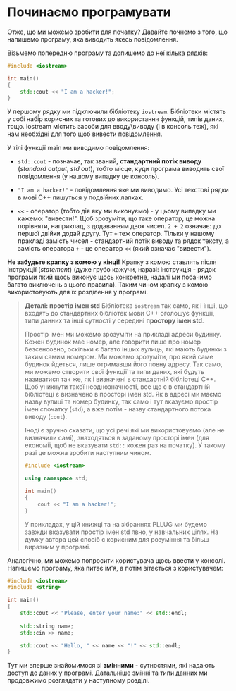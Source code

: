 # Починаємо програмувати

Отже, що ми можемо зробити для початку? Давайте почнемо з того, що напишемо програму, яка виводить якесь повідомлення.

Візьмемо попередню програму та допишемо до неї кілька рядків:

```cpp
#include <iostream>

int main()
{
    std::cout << "I am a hacker!";
}
```

У першому рядку ми підключили бібліотеку `iostream`. Бібліотеки містять у собі набір корисних та готових до використання функцій, типів даних, тощо. iostream містить засоби для вводу\виводу \(і в консоль теж\), які нам необхідні для того щоб вивести повідомлення.

У тілі функції main ми виводимо повідомлення:

* `std::cout` - позначає, так званий, **стандартний потік виводу** (_standard output_, _std out_), тобто місце, куди програма виводить свої повідомлення \(у нашому випадку це консоль\).

* `"I am a hacker!"` - повідомлення яке ми виводимо. Усі текстові рядки в мові С++ пишуться у подвійних лапках.

* `<<` - оператор \(тобто дія яку ми виконуємо\) - у цьому випадку ми кажемо: "вивести!". Щоб зрозуміти, що таке оператор, це можна порівняти, наприклад, з додаванням двох чисел. `2 + 2` означає: до першої двійки додай другу. Тут `+` теж оператор. Тільки у нашому пракладі замість чисел - стандартний потік виводу та рядок тексту, а замість оператора `+` - це оператор `<<` \(який означає "вивести"\).

**Не забудьте крапку з комою у кінці!** Крапку з комою ставлять після інструкції \(_statement_\) \(дуже грубо кажучи, наразі: інструкція - рядок програми який щось виконує щось конкретне, надалі ми побачимо багато виключень з цього правила\). Таким чином крапку з комою використовують для їх розділення у програмі.

> **Деталі: простір імен std**
>  Бібліотека `iostream` так само, як і інші, що входять до стандартних бібліотек мови С++ оголошує функції, типи данних та інші сутності у середині **простору імен std**.
> 
>  Простір імен ми можемо зрозуміти на прикладі адреси будинку. Кожен будинок має номер, але говорити лише про номер безсенсовно, оскільки є багато інших вулиць, які мають будинки з таким самим номером. Ми можемо зрозуміти, про який саме будинок йдеться, лише отримавши його повну адресу. Так само, ми можемо створити свої функції та типи даних, які будуть називатися так же, як і визначені в стандартній бібліотеці С++. Щоб уникнути такої неоднозначності, все що є в стандартній бібліотеці є визначено в просторі імен std. Як в адресі ми маємо назву вулиці та номер будинку, так само і тут вказуємо простір імен спочатку (`std`), а вже потім - назву стандартного потока виводу (`cout`).
> 
> Іноді є зручно сказати, що усі речі які ми використовуємо (але не визначили самі), знаходяться в заданому просторі імен (для економії, щоб не вказувати `std::` кожен раз на початку). У такому разі це можна зробити наступним чином.
>
> ```cpp
> #include <iostream>
> 
> using namespace std;
> 
> int main()
> {
>     cout << "I am a hacker!";
> }
> ```
> 
> У прикладах, у цій книжці та на зібраннях PLLUG ми будемо завжди вказувати простір імен std явно, у навчальних цілях. На думку автора цей спосіб є корисним для розуміння та більш виразним у програмі.

Аналогічно, ми можемо попросити користувача щось ввести у консолі. Напишемо програму, яка питає ім'я, а потім вітається з користувачем:

```cpp 
#include <iostream>
#include <string>

int main()
{
    std::cout << "Please, enter your name:" << std::endl;
 
    std::string name;
    std::cin >> name;

    std::cout << "Hello, " << name << "!" << std::endl;
}
```

Тут ми вперше знайомимося зі **змінними** - сутностями, які надають доступ до даних у програмі. Датальніше змінні та типи данних ми продовжимо розглядати у наступному розділі.


